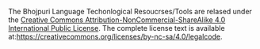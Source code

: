 The Bhojpuri Language Techonlogical Resoucrses/Tools are relased under the [Creative Commons Attribution-NonCommercial-ShareAlike 4.0 International Public License](https://creativecommons.org/licenses/by-nc-sa/4.0/legalcode).
The complete license text is available at:https://creativecommons.org/licenses/by-nc-sa/4.0/legalcode.
